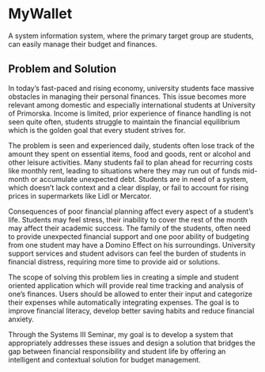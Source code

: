 # MyWallet
A system information system, where the primary target group are students, can easily manage their budget and finances.

## Problem and Solution

In today’s fast-paced and rising economy, university students face massive obstacles in managing their personal finances. This issue becomes more relevant among domestic and especially international students at University of Primorska. Income is limited, prior experience of finance handling is not seen quite often, students struggle to maintain the financial equilibrium which is the golden goal that every student strives for.


The problem is seen and experienced daily, students often lose track of the amount they spent on essential items, food and goods, rent or alcohol and other leisure activities. Many students fail to plan ahead for recurring costs like monthly rent, leading to situations where they may run out of funds mid-month or accumulate unexpected debt. Students are in need of a system, which doesn’t lack context and a clear display, or fail to account for rising prices in supermarkets like Lidl or Mercator.


Consequences of poor financial planning affect every aspect of a student’s life. Students may feel stress, their inability to cover the rest of the month may affect their academic success. The family of the students, often need to provide unexpected financial support and one poor ability of budgeting from one student may have a Domino Effect on his surroundings. University support services and student advisors can feel the burden of students in financial distress, requiring more time to provide aid or solutions.


The scope of solving this problem lies in creating a simple and student oriented application which will provide real time tracking and analysis of one’s finances. Users should be allowed to enter their input and categorize their expenses while automatically integrating expenses. The goal is to improve financial literacy, develop better saving habits and reduce financial anxiety.


Through the Systems III Seminar, my goal is to develop a system that appropriately addresses these issues and design a solution that bridges the gap between financial responsibility and student life by offering an intelligent and contextual solution for budget management.  
